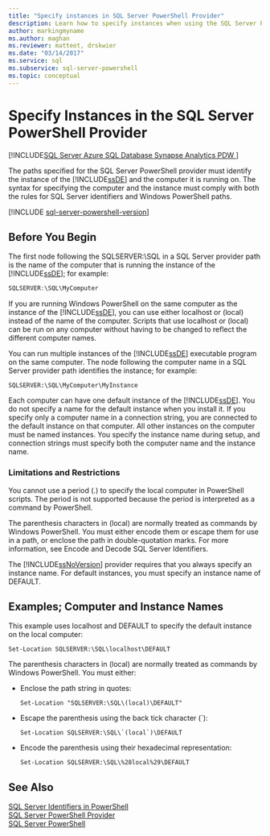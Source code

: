```yaml
---
title: "Specify instances in SQL Server PowerShell Provider"
description: Learn how to specify instances when using the SQL Server PowerShell provider.
author: markingmyname
ms.author: maghan
ms.reviewer: matteot, drskwier
ms.date: "03/14/2017"
ms.service: sql
ms.subservice: sql-server-powershell
ms.topic: conceptual
---
```


# Specify Instances in the SQL Server PowerShell Provider

[!INCLUDE[SQL Server Azure SQL Database Synapse Analytics PDW ](../includes/applies-to-version/sql-asdb-asdbmi-asa-pdw.md)]

The paths specified for the SQL Server PowerShell provider must identify the instance of the [!INCLUDE[ssDE](../includes/ssde-md.md)] and the computer it is running on. The syntax for specifying the computer and the instance must comply with both the rules for SQL Server identifiers and Windows PowerShell paths.  

[!INCLUDE [sql-server-powershell-version](../includes/sql-server-powershell-version.md)]

## Before You Begin  

The first node following the SQLSERVER:\SQL in a SQL Server provider path is the name of the computer that is running the instance of the [!INCLUDE[ssDE](../includes/ssde-md.md)]; for example:  
  
```powershell
SQLSERVER:\SQL\MyComputer  
```  
  
 If you are running Windows PowerShell on the same computer as the instance of the [!INCLUDE[ssDE](../includes/ssde-md.md)], you can use either localhost or (local) instead of the name of the computer. Scripts that use localhost or (local) can be run on any computer without having to be changed to reflect the different computer names.  
  
 You can run multiple instances of the [!INCLUDE[ssDE](../includes/ssde-md.md)] executable program on the same computer. The node following the computer name in a SQL Server provider path identifies the instance; for example:  
  
```  
SQLSERVER:\SQL\MyComputer\MyInstance  
```  
  
 Each computer can have one default instance of the [!INCLUDE[ssDE](../includes/ssde-md.md)]. You do not specify a name for the default instance when you install it. If you specify only a computer name in a connection string, you are connected to the default instance on that computer. All other instances on the computer must be named instances. You specify the instance name during setup, and connection strings must specify both the computer name and the instance name.  
  
###  <a name="LimitationsRestrictions"></a> Limitations and Restrictions  
 You cannot use a period (.) to specify the local computer in PowerShell scripts. The period is not supported because the period is interpreted as a command by PowerShell.  
  
 The parenthesis characters in (local) are normally treated as commands by Windows PowerShell. You must either encode them or escape them for use in a path, or enclose the path in double-quotation marks. For more information, see Encode and Decode SQL Server Identifiers.  
  
 The [!INCLUDE[ssNoVersion](../includes/ssnoversion-md.md)] provider requires that you always specify an instance name. For default instances, you must specify an instance name of DEFAULT.  
  
##  <a name="Examples"></a> Examples; Computer and Instance Names  
 This example uses localhost and DEFAULT to specify the default instance on the local computer:  
  
```  
Set-Location SQLSERVER:\SQL\localhost\DEFAULT   
```  
  
 The parenthesis characters in (local) are normally treated as commands by Windows PowerShell. You must either:  
  
-   Enclose the path string in quotes:  
  
    ```  
    Set-Location "SQLSERVER:\SQL\(local)\DEFAULT"  
    ```  
  
-   Escape the parenthesis using the back tick character (`):  
  
    ```  
    Set-Location SQLSERVER:\SQL\`(local`)\DEFAULT  
    ```  
  
-   Encode the parenthesis using their hexadecimal representation:  
  
    ```  
    Set-Location SQLSERVER:\SQL\%28local%29\DEFAULT  
    ```  
  
## See Also  
 [SQL Server Identifiers in PowerShell](sql-server-identifiers-in-powershell.md)   
 [SQL Server PowerShell Provider](sql-server-powershell-provider.md)   
 [SQL Server PowerShell](sql-server-powershell.md)  
  
  

